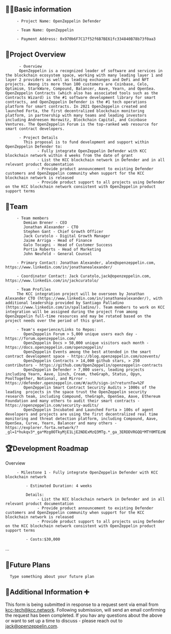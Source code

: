 ## 🧑‍💻Basic information

         - Project Name: OpenZeppelin Defender 
         
         - Team Name: OpenZeppelin   

         - Payment Address: 0x970b6F7C17f52f6B7BE61fc334840B78b73f0aa3
      
## 🎯Project Overview

          - Overview
          OpenZeppelin is a recognized leader of software and services in the blockchain ecosystem space, working with many leading layer 1 and layer 2 providers as well as leading exchanges and DeFi and NFT projects. Among its more than 100 customers are Coinbase, Celo, Optimism, StarkWare, Compound, Balancer, Aave, Yearn, and OpenSea. OpenZeppelin Contracts (which also has associated tools such as the Contracts Wizard) is the #1 software development library for smart contracts, and OpenZeppelin Defender is the #1 tech operations platform for smart contracts. In 2021 OpenZeppelin created and launched Forta, the first decentralized blockchain monitoring platform, in partnership with many teams and leading investors including Andreesen Horowitz, Blockchain Capital, and Coinbase Ventures. The OpenZeppelin Forum is the top-ranked web resource for smart contract developers.

          - Project Details
            This proposal is to fund development and support within OpenZeppelin Defender to:
                  - Fully integrate OpenZeppelin Defender with KCC blockchain network within 4 weeks from the date of grant
                  - List the KCC blockchain network in Defender and in all relevant product documentation
                  - Provide product announcement to existing Defender customers and OpenZeppelin community when support for the KCC blockchain network is released
                  - Provide product support to all projects using Defender on the KCC blockchain network consistent with OpenZeppelin product support terms

## 👥Team 

         - Team members
            Demian Brener - CEO
            Jonathan Alexander - CTO
            Stephen Gant - Chief Growth Officer
            Jack Curatolo - Digital Growth Manager
            Jaime Arriga - Head of Finance
            Galo Tocagni - Head of Customer Success
            Portia Roberts - Head of Marketing
            John Neufeld - General Counsel

         - Primary Contact: Jonathan Alexander, alex@openzeppelin.com, https://www.linkedin.com/in/jonathanealexander/

         - Coordinator Contact: Jack Curatolo,jack@openzeppelin.com, https://www.linkedin.com/in/jackcuratolo/

         - Team Profiles
         The KCC integration project will be overseen by Jonathan Alexander CTO (https://www.linkedin.com/in/jonathanealexander/), with additional leadership provided by Santiago Palladino (https://www.linkedin.com/in/spalladino/). Team members to work on KCC integration will be assigned during the project from among OpenZeppelin full-time resources and may be rotated based on the project needs over the period of this grant.

         - Team's experience/Links to Repos:
            OpenZeppelin Forum > 5,000 unique users each day - https://forum.openzeppelin.com/
            OpenZeppelin Docs > 50,000 unique visitors each month -https://docs.openzeppelin.com/openzeppelin/
            OpenZeppelin Events among the best attended in the smart contract development space - https://blog.openzeppelin.com/ozevents/
            OpenZeppelin Contracts > 14,000 github stars, > 250 contributors - https://github.com/OpenZeppelin/openzeppelin-contracts
            OpenZeppelin Defender > 7,000 users, leading projects including Yearn, Aave, 1inch, Cream, theGraph, Status, Opyn, PoolTogether, Notional, and Mirror - https://defender.openzeppelin.com/#/auth/sign-in?returnTo=%2F
            OpenZeppelin Smart Contract Security Audits > 1000s of the leading  projects in the space trust the OpenZeppelin security research team, including Compound, theGraph, OpenSea, Aave, Ethereum Foundation and many others to audit their smart contracts -https://openzeppelin.com/security-audits/
            OpenZeppelin Incubated and Launched Forta > 100s of agent developers and projects are using the first decentralized real time monitoring and threat detection platform, including Compound, Aave, OpenSea, Curve, Yearn, Balancer and many others - https://explorer.forta.network/?_gl=1*hukqv3*_ga*Mzg0OTkyMjE1LjE2NDExMzQ3MTg.*_ga_3ERDDVRGQQ*MTY0MTEzNDcxNy4xLjEuMTY0MTEzNDc0MS4w



## 🏆Development Roadmap

 Overview
 

         - Milestone 1 - Fully integrate OpenZeppelin Defender with KCC blockchain network

             - Estimated Duration: 4 weeks

             Details:
                  - List the KCC blockchain network in Defender and in all relevant product documentation
                  - Provide product announcement to existing Defender customers and OpenZeppelin community when support for the KCC blockchain network is released
                  - Provide product support to all projects using Defender on the KCC blockchain network consistent with OpenZeppelin product support terms

             - Costs:$30,000

...

## 📡Future Plans
      Type something about your future plan
      

## 🙋Additional Information ➕
This form is being submitted in response to a request sent via email from kcc-tech@kcc.network. Following submission, will send an email confirming the request has been completed. If you hav any questions about the above or want to set up a time to discuss - please reach out to jack@openzeppelin.com. 